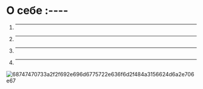 # О себе :----
1. ---
2. ---
3. ---
4. ---

![68747470733a2f2f692e696d6775722e636f6d2f484a3156624d6a2e706e67](https://user-images.githubusercontent.com/114823170/234339819-025361c8-2dec-414a-b4bb-ae92cdec0376.png)